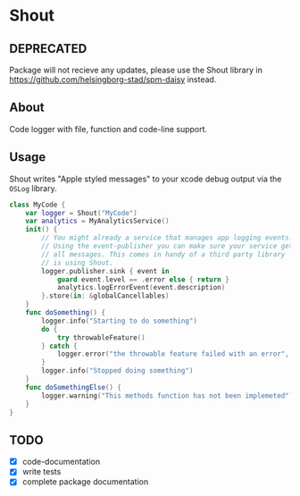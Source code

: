 # Shout
## DEPRECATED
Package will not recieve any updates, please use the Shout library in https://github.com/helsingborg-stad/spm-daisy instead.

## About
Code logger with file, function and code-line support. 

## Usage
Shout writes "Apple styled messages" to your xcode debug output via the `OSLog` library.

```swift
class MyCode {
    var logger = Shout("MyCode")
    var analytics = MyAnalyticsService()
    init() {
        // You might already a service that manages app logging events. 
        // Using the event-publisher you can make sure your service gets 
        // all messages. This comes in handy of a third party library 
        // is using Shout.
        logger.publisher.sink { event in 
            guard event.level == .error else { return }
            analytics.logErrorEvent(event.description)
        }.store(in: &globalCancellables)
    }
    func doSomething() {
        logger.info("Starting to do something")
        do {
            try throwableFeature()
        } catch {
            logger.error("the throwable feature failed with an error", error)
        }
        logger.info("Stopped doing something")
    }
    func doSomethingElse() {
        logger.warning("This methods function has not been implemeted")
    }
}
``` 

## TODO
- [x] code-documentation
- [x] write tests
- [x] complete package documentation

